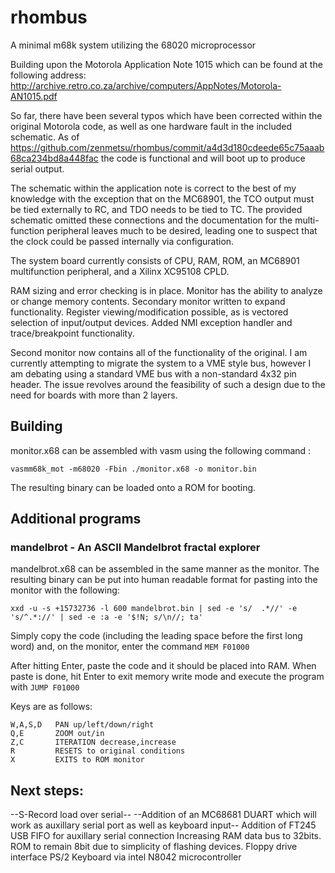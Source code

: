 # rhombus
A minimal m68k system utilizing the 68020 microprocessor 

Building upon the Motorola Application Note 1015 which can be found at the following address:
http://archive.retro.co.za/archive/computers/AppNotes/Motorola-AN1015.pdf

So far, there have been several typos which have been corrected within the original Motorola code, 
as well as one hardware fault in the included schematic.
As of https://github.com/zenmetsu/rhombus/commit/a4d3d180cdeede65c75aaab68ca234bd8a448fac   the code
is functional and will boot up to produce serial output.

The schematic within the application note is correct to the best of my knowledge with the exception
that on the MC68901, the TCO output must be tied externally to RC, and TDO needs to be tied to TC.
The provided schematic omitted these connections and the documentation for the multi-function peripheral
leaves much to be desired, leading one to suspect that the clock could be passed internally 
via configuration.

The system board currently consists of CPU, RAM, ROM, an MC68901 multifunction peripheral, and a Xilinx XC95108 CPLD.

RAM sizing and error checking is in place.  Monitor has the ability to analyze or change memory contents.
Secondary monitor written to expand functionality.  Register viewing/modification possible, as is vectored
selection of input/output devices.  Added NMI exception handler and trace/breakpoint functionality.

Second monitor now contains all of the functionality of the original.  I am currently attempting to migrate the system to a VME style bus, however I am debating using a standard VME bus with a non-standard 4x32 pin header.  The issue revolves around the feasibility of such a design due to the need for boards with more than 2 layers.

## Building

monitor.x68 can be assembled with vasm using the following command :

`vasmm68k_mot -m68020 -Fbin ./monitor.x68 -o monitor.bin`

The resulting binary can be loaded onto a ROM for booting.

## Additional programs
### mandelbrot - An ASCII Mandelbrot fractal explorer

mandelbrot.x68 can be assembled in the same manner as the monitor.  The resulting binary can be put into human readable format for pasting into the monitor with the following:

`xxd -u -s +15732736 -l 600 mandelbrot.bin | sed -e 's/  .*//' -e 's/^.*://' | sed -e :a -e '$!N; s/\n//; ta'`

Simply copy the code (including the leading space before the first long word) and, on the monitor, enter the command `MEM F01000`

After hitting Enter, paste the code and it should be placed into RAM.  When paste is done, hit Enter to exit memory write mode and execute the program with `JUMP F01000`

Keys are as follows:
```
W,A,S,D   PAN up/left/down/right
Q,E       ZOOM out/in
Z,C       ITERATION decrease,increase
R         RESETS to original conditions
X         EXITS to ROM monitor
```

## Next steps:

--S-Record load over serial--
--Addition of an MC68681 DUART which will work as auxillary serial port as well as keyboard input--
Addition of FT245 USB FIFO for auxillary serial connection
Increasing RAM data bus to 32bits.  ROM to remain 8bit due to simplicity of flashing devices.
Floppy drive interface
PS/2 Keyboard via intel N8042 microcontroller
